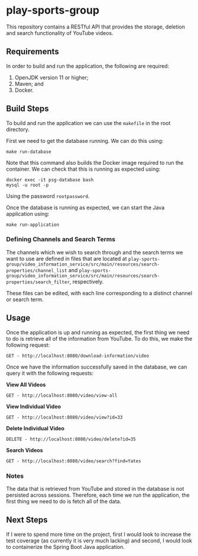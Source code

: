 # play-sports-group

This repository contains a RESTful API that provides the storage, deletion and search functionality of YouTube videos.

## Requirements

In order to build and run the application, the following are required:

1. OpenJDK version 11 or higher;
2. Maven; and
3. Docker.

## Build Steps

To build and run the application we can use the ``makefile`` in the root directory.

First we need to get the database running. We can do this using:
```
make run-database
```

Note that this command also builds the Docker image required to run the container. We can check that this is running as expected using:
```
docker exec -it psg-database bash
mysql -u root -p
```

Using the password ``rootpassword``.

Once the database is running as expected, we can start the Java application using:
```
make run-application
```

### Defining Channels and Search Terms

The channels which we wish to search through and the search terms we want to use are defined in files that are located at ``play-sports-group/video_information_service/src/main/resources/search-properties/channel_list`` and ``play-sports-group/video_information_service/src/main/resources/search-properties/search_filter``, respectively.

These files can be edited, with each line corresponding to a distinct channel or search term.

## Usage

Once the application is up and running as expected, the first thing we need to do is retrieve all of the information from YouTube. To do this, we make the following request:
```
GET - http://localhost:8080/download-information/video
```

Once we have the information successfully saved in the database, we can query it with the following requests:

**View All Videos**
```
GET - http://localhost:8080/video/view-all
```

**View Individual Video**
```
GET - http://localhost:8080/video/view?id=33
```

**Delete Individual Video**
```
DELETE - http://localhost:8080/video/delete?id=35
```

**Search Videos**
```
GET - http://localhost:8080/video/search?find=Yates
```

### Notes

The data that is retrieved from YouTube and stored in the database is not persisted across sessions. Therefore, each time we run the application, the first thing we need to do is fetch all of the data.

## Next Steps

If I were to spend more time on the project, first I would look to increase the test coverage (as currently it is very much lacking) and second, I would look to containerize the Spring Boot Java application.
